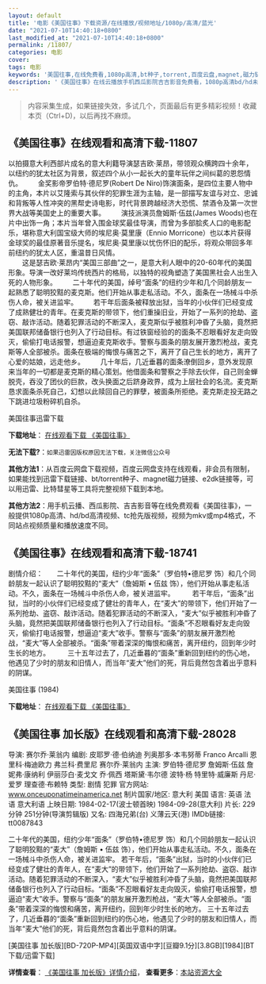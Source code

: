 ```yaml
---
layout: default
title: '电影《美国往事》下载资源/在线播放/视频地址/1080p/高清/蓝光'
date: "2021-07-10T14:40:18+0800"
last_modified_at: "2021-07-10T14:40:18+0800"
permalink: /11807/
categories: 电影
cover:
tags: 电影
keywords: '美国往事,在线免费看,1080p高清,bt种子,torrent,百度云盘,magnet,磁力链,迅雷下载资源'
description: '《美国往事》在线云播放手机西瓜影院吉吉影音免费看，1080p高清bd/hd未删减完整版和tc抢先枪版，mkv/mp4格式，附带bt/torrent种子、magnet/磁力链、百度云盘、网盘资源迅雷下载链接'
---
```


>内容采集生成，如果链接失效，多试几个，页面最后有更多精彩视频！收藏本页（Ctrl+D)，以后再找不麻烦。


## 《美国往事》在线观看和高清下载-11807

以拍摄意大利西部片成名的意大利籍导演瑟吉欧&middot;莱昂，带领观众横跨四十余年，以纽约的犹太社区为背景，叙述四个从小一起长大的童年玩伴之间纠葛的恩怨情仇。 　　金奖影帝罗伯特&middot;德尼罗(Robert De Niro)饰演面条，是四位主要人物中的主角，本片以艾隆索与其伙伴的犯罪生涯为主轴，是一部描写友谊与对立、忠诚和背叛等人性冲突的黑帮史诗电影，时代背景跨越经济大恐慌、禁酒令及第一次世界大战等美国史上的重要大事。 　　演技派演员詹姆斯·伍兹(James Woods)也在片中出饰一角；本片当年曾入围金球奖最佳导演，而曾为多部脍炙人口的电影配乐，堪称意大利国宝级大师的埃尼奥&middot;莫里康（Ennio Morricone）也以本片获得金球奖的最佳原著音乐提名，埃尼奥&middot;莫里康以忧伤怀旧的配乐，将观众带回多年前纽约的犹太人区，重温昔日风情。<br />　　这是瑟吉欧&middot;莱昂内&ldquo;美国三部曲&rdquo;之一，是意大利人眼中的20-60年代的美国形象。导演一改好莱坞传统西片的格局，以独特的视角塑造了美国黑社会人出生入死的人物形象。 　　二十年代的美国，绰号“面条”的纽约少年和几个同龄朋友一起熟悉了聪明狡黠的麦克斯。他们开始从事走私活动。不久，面条在一场械斗中杀伤人命，被关进监牢。 　　若干年后面条被释放出狱，当年的小伙伴们已经变成了成熟健壮的青年。在麦克斯的带领下，他们重操旧业，开始了一系列的抢劫、盗窃、敲诈活动。随着犯罪活动的不断深入，麦克斯似乎被胜利冲昏了头脑，竟然把美国联邦储备银行也列入了行动目标。有过铁窗经验的的面条不忍眼看好友走向毁灭，偷偷打电话报警，想逼迫麦克斯收手。警察与面条的朋友展开激烈枪战，麦克斯等人全部被杀。面条在极端的悔恨与痛苦之下，离开了自己生长的地方，离开了心爱的姑娘，远走他乡。 　　几十年后，几近垂暮的面条潦倒回乡，意外发现原来当年的一切都是麦克斯的精心策划。他借面条和警察之手除去伙伴，自己则金蝉脱壳，吞没了团伙的巨款，改头换面之后跻身政界，成为上层社会的名流。麦克斯恳求面条杀死自己，幻想以此赎回自己的罪孽，被面条所拒绝。麦克斯走投无路之下跳进垃圾粉碎机自杀。


美国往事迅雷下载

**下载地址**： [在线观看下载 《美国往事》](https://www.993dy.com//vod-detail-id-15995.html) 


**无法下载?**：`如果迅雷因版权原因无法下载，关注微信公众号 `

**其他方法1**：从百度云网盘下载视频，百度云网盘支持在线观看，非会员有限制，如果能找到迅雷下载链接、bt/torrent种子、magnet磁力链接、e2dk链接等，可以用迅雷、比特彗星等工具将完整视频下载到本地。

**其他方法2**：用手机云播、西瓜影院、吉吉影音等在线免费观看《美国往事》，一般提供1080p高清、hd/bd高清视频、tc抢先版视频，视频为mkv或mp4格式，不同站点视频质量和播放速度不同。


## 《美国往事》在线观看和高清下载-18741

剧情介绍：　　二十年代的美国，纽约少年“面条”（罗伯特•德尼罗 饰）和几个同龄朋友一起认识了聪明狡黠的“麦大”（詹姆斯 • 伍兹 饰），他们开始从事走私活动。不久，面条在一场械斗中杀伤人命，被关进监牢。  　　若干年后，“面条”出狱，当时的小伙伴们已经变成了健壮的青年人，在“麦大”的带领下，他们开始了一系列抢劫、盗窃、敲诈活动。随着犯罪活动的不断深入，“麦大”似乎被胜利冲昏了头脑，竟然把美国联邦储备银行也列入了行动目标。“面条”不忍眼看好友走向毁灭，偷偷打电话报警，想逼迫“麦大”收手。警察与“面条”的朋友展开激烈枪战，“麦大”等人全部被杀。“面条”带着深深的悔恨和痛苦，离开纽约，回到年少时生长的地方。  　　三十五年过去了，几近垂暮的“面条”重新回到纽约的伤心地，他遇见了少时的朋友和旧情人，而当年“麦大”他们的死，背后竟然包含着出乎意料的阴谋。


美国往事 (1984)

**下载地址**： [在线观看下载 《美国往事》](https://www.btbtdy.me/btdy/dy2770.html) 


## 《美国往事 加长版》在线观看和高清下载-28028

导演: 赛尔乔·莱翁内 编剧: 皮耶罗·德·伯纳迪 列奥那多·本韦努蒂 Franco Arcalli 恩里科·梅迪欧力 弗兰科·费里尼 赛尔乔·莱翁内 主演: 罗伯特·德尼罗 詹姆斯·伍兹 詹妮弗·康纳利 伊丽莎白·麦戈文 乔·佩西 塔斯黛·韦尔德 波特·杨 特里特·威廉斯 丹尼·爱罗 理查德·布赖特 类型: 剧情 犯罪 官方网站: www.onceuponatimeinamerica.net 制片国家/地区: 意大利 美国 语言: 英语 法语 意大利语 上映日期: 1984-02-17(波士顿首映) 1984-09-28(意大利) 片长: 229分钟 251分钟(导演剪辑版) 又名: 四海兄弟(台) 义薄云天(港) IMDb链接: tt0087843

二十年代的美国，纽约少年“面条”（罗伯特•德尼罗 饰）和几个同龄朋友一起认识了聪明狡黠的“麦大”（詹姆斯 • 伍兹 饰），他们开始从事走私活动。不久，面条在一场械斗中杀伤人命，被关进监牢。 若干年后，“面条”出狱，当时的小伙伴们已经变成了健壮的青年人，在“麦大”的带领下，他们开始了一系列抢劫、盗窃、敲诈活动。随着犯罪活动的不断深入，“麦大”似乎被胜利冲昏了头脑，竟然把美国联邦储备银行也列入了行动目标。“面条”不忍眼看好友走向毁灭，偷偷打电话报警，想逼迫“麦大”收手。警察与“面条”的朋友展开激烈枪战，“麦大”等人全部被杀。“面条”带着深深的悔恨和痛苦，离开纽约，回到年少时生长的地方。 三十五年过去了，几近垂暮的“面条”重新回到纽约的伤心地，他遇见了少时的朋友和旧情人，而当年“麦大”他们的死，背后竟然包含着出乎意料的阴谋。


[美国往事 加长版][BD-720P-MP4][英国双语中字][豆瓣9.1分][3.8GB][1984][BT下载/迅雷下载]

**详情查看**： [《美国往事 加长版》详情介绍](/movie/28028/)， **查看更多**：[本站资源大全](/movie/t/all/)


